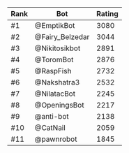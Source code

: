 Rank|Bot|Rating
---|---|---
#1|@EmptikBot|3080
#2|@Fairy_Belzedar|3044
#3|@Nikitosikbot|2891
#4|@ToromBot|2876
#5|@RaspFish|2732
#6|@Nakshatra3|2532
#7|@NilatacBot|2245
#8|@OpeningsBot|2217
#9|@anti-bot|2138
#10|@CatNail|2059
#11|@pawnrobot|1845
